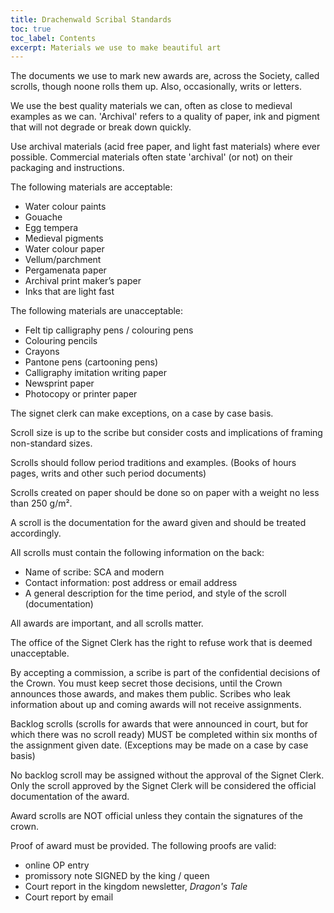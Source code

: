 ```yaml
---
title: Drachenwald Scribal Standards
toc: true
toc_label: Contents
excerpt: Materials we use to make beautiful art
---
```

The documents we use to mark new awards are, across the Society, called scrolls, though noone rolls them up. Also, occasionally, writs or letters.

We use the best quality materials we can, often as close to medieval examples as we can. 'Archival' refers to a quality of paper, ink and pigment that will not degrade or break down quickly.

Use archival materials (acid free paper, and light fast materials) where ever possible. Commercial materials often state 'archival' (or not) on their packaging and instructions.

The following materials are acceptable:

* Water colour paints
* Gouache
* Egg tempera
* Medieval pigments
* Water colour paper
* Vellum/parchment
* Pergamenata paper
* Archival print maker’s paper
* Inks that are light fast

The following materials are unacceptable:

* Felt tip calligraphy pens / colouring pens
* Colouring pencils
* Crayons
* Pantone pens (cartooning pens)
* Calligraphy imitation writing paper
* Newsprint paper
* Photocopy or printer paper

The signet clerk can make exceptions, on a case by case basis.

Scroll size is up to the scribe but consider costs and implications of framing non-standard sizes.

Scrolls should follow period traditions and examples. (Books of hours pages, writs and other such period documents)

Scrolls created on paper should be done so on paper with a weight no less than 250 g/m².

A scroll is the documentation for the award given and should be treated accordingly.

All scrolls must contain the following information on the back:

* Name of scribe: SCA and modern
* Contact information: post address or email address
* A general description for the time period, and style of the scroll (documentation)

All awards are important, and all scrolls matter. 

The office of the Signet Clerk has the right to refuse work that is deemed unacceptable.

By accepting a commission, a scribe is part of the confidential decisions of the Crown. You must keep secret those decisions, until the Crown announces those awards, and makes them public. Scribes who leak information about up and coming awards will not receive assignments.

Backlog scrolls (scrolls for awards that were announced in court, but for which there was no scroll ready) MUST be completed within six months of the assignment given date. (Exceptions may be made on a case by case basis)

No backlog scroll may be assigned without the approval of the Signet Clerk. Only the scroll approved by the Signet Clerk will be considered the official documentation of the award.

Award scrolls are NOT official unless they contain the signatures of the crown.

Proof of award must be provided. The following proofs are valid:
* online OP entry
* promissory note SIGNED by the king / queen
* Court report in the kingdom newsletter, _Dragon's Tale_
* Court report by email

